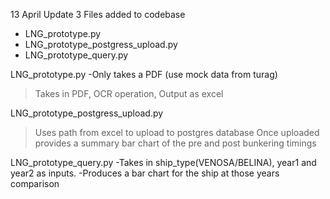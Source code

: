 13 April Update
3 Files added to codebase
- LNG_prototype.py
- LNG_prototype_postgress_upload.py
- LNG_prototype_query.py

LNG_prototype.py
-Only takes a PDF (use mock data from turag)
>Takes in PDF, OCR operation, Output as excel

LNG_prototype_postgress_upload.py
>Uses path from excel to upload to postgres database
>Once uploaded provides a summary bar chart of the pre and post bunkering timings

LNG_prototype_query.py
-Takes in ship_type(VENOSA/BELINA), year1 and year2 as inputs.
-Produces a bar chart for the ship at those years comparison

